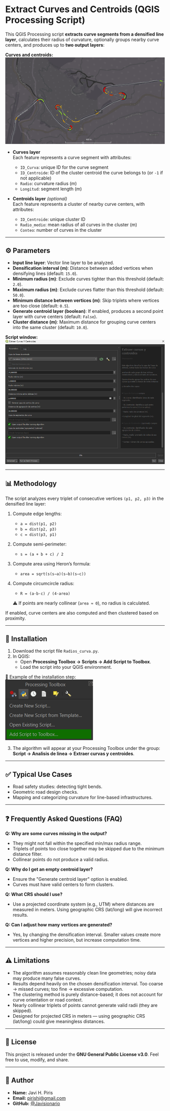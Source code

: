 # Extract Curves and Centroids (QGIS Processing Script)

This QGIS Processing script **extracts curve segments from a densified line layer**, calculates their radius of curvature, optionally groups nearby curve centers, and produces up to **two output layers**:

**Curves and centroids:**  
![Example output](PICTURES/Ejemplo.png)

- **Curves layer**  
  Each feature represents a curve segment with attributes:  
  - `ID_Curva`: unique ID for the curve segment  
  - `ID_Centroide`: ID of the cluster centroid the curve belongs to (or `-1` if not applicable)  
  - `Radio`: curvature radius (m)  
  - `Longitud`: segment length (m)

- **Centroids layer** *(optional)*  
  Each feature represents a cluster of nearby curve centers, with attributes:  
  - `ID_Centroide`: unique cluster ID  
  - `Radio_medio`: mean radius of all curves in the cluster (m)  
  - `Conteo`: number of curves in the cluster  

---

## ⚙️ Parameters
- **Input line layer**: Vector line layer to be analyzed.  
- **Densification interval (m)**: Distance between added vertices when densifying lines (default: `15.0`).  
- **Minimum radius (m)**: Exclude curves tighter than this threshold (default: `2.0`).  
- **Maximum radius (m)**: Exclude curves flatter than this threshold (default: `50.0`).  
- **Minimum distance between vertices (m)**: Skip triplets where vertices are too close (default: `0.5`).  
- **Generate centroid layer (boolean)**: If enabled, produces a second point layer with curve centers (default: `False`).  
- **Cluster distance (m)**: Maximum distance for grouping curve centers into the same cluster (default: `10.0`).

**Script window:**  
![Script window](PICTURES/Ventana.png)

---

## 📊 Methodology
The script analyzes every triplet of consecutive vertices `(p1, p2, p3)` in the densified line layer:

1. Compute edge lengths:  
   - `a = dist(p1, p2)`  
   - `b = dist(p2, p3)`  
   - `c = dist(p3, p1)`

2. Compute semi-perimeter:  
   - `s = (a + b + c) / 2`

3. Compute area using Heron’s formula:  
   - `area = sqrt(s(s−a)(s−b)(s−c))`

4. Compute circumcircle radius:  
   - `R = (a·b·c) / (4·area)`  

   ⚠️ If points are nearly collinear (`area ≈ 0`), no radius is calculated.  

If enabled, curve centers are also computed and then clustered based on proximity.  

---

## 🚀 Installation
1. Download the script file `Radios_curva.py`.  
2. In QGIS:  
   - Open **Processing Toolbox → Scripts → Add Script to Toolbox**.  
   - Load the script into your QGIS environment.  

📸 Example of the installation step:  
![Installation screenshot](PICTURES/instalar_script.png)

3. The algorithm will appear at your Processing Toolbox under the group: **Script → Analisis de linea → Extraer curvas y centroides**.  

---

## ✅ Typical Use Cases
- Road safety studies: detecting tight bends.  
- Geometric road design checks.  
- Mapping and categorizing curvature for line-based infrastructures.  

---

## ❓ Frequently Asked Questions (FAQ)

**Q: Why are some curves missing in the output?**  
- They might not fall within the specified min/max radius range.  
- Triplets of points too close together may be skipped due to the minimum distance filter.  
- Collinear points do not produce a valid radius.  

**Q: Why do I get an empty centroid layer?**  
- Ensure the "Generate centroid layer" option is enabled.  
- Curves must have valid centers to form clusters.  

**Q: What CRS should I use?**  
- Use a projected coordinate system (e.g., UTM) where distances are measured in meters. Using geographic CRS (lat/long) will give incorrect results.  

**Q: Can I adjust how many vertices are generated?**  
- Yes, by changing the densification interval. Smaller values create more vertices and higher precision, but increase computation time.  

---

## ⚠️ Limitations
- The algorithm assumes reasonably clean line geometries; noisy data may produce many false curves.  
- Results depend heavily on the chosen densification interval. Too coarse → missed curves; too fine → excessive computation.  
- The clustering method is purely distance-based; it does not account for curve orientation or road context.  
- Nearly collinear triplets of points cannot generate valid radii (they are skipped).  
- Designed for projected CRS in meters — using geographic CRS (lat/long) could give meaningless distances.  

---

## 📄 License
This project is released under the **GNU General Public License v3.0**. Feel free to use, modify, and share.  

---

## 👤 Author

- **Name:** Javi H. Piris  
- **Email:** pirishj@gmail.com  
- **GitHub:** [@Javisionario](https://github.com/Javisionario)
